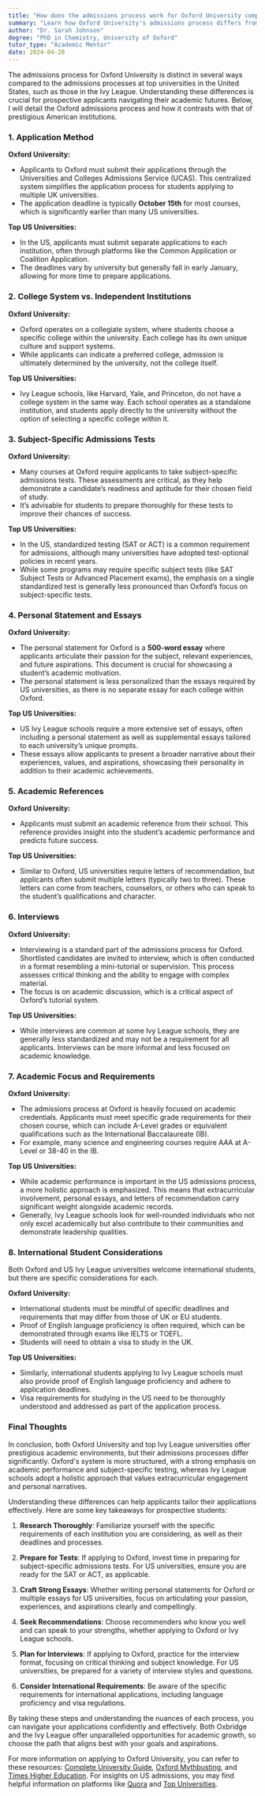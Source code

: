 ```yaml
---
title: "How does the admissions process work for Oxford University compared to other top universities in the United States?"
summary: "Learn how Oxford University's admissions process differs from top US universities, including application methods and essential requirements for applicants."
author: "Dr. Sarah Johnson"
degree: "PhD in Chemistry, University of Oxford"
tutor_type: "Academic Mentor"
date: 2024-04-28
---
```


The admissions process for Oxford University is distinct in several ways compared to the admissions processes at top universities in the United States, such as those in the Ivy League. Understanding these differences is crucial for prospective applicants navigating their academic futures. Below, I will detail the Oxford admissions process and how it contrasts with that of prestigious American institutions.

### 1. Application Method

**Oxford University:**
- Applicants to Oxford must submit their applications through the Universities and Colleges Admissions Service (UCAS). This centralized system simplifies the application process for students applying to multiple UK universities.
- The application deadline is typically **October 15th** for most courses, which is significantly earlier than many US universities.

**Top US Universities:**
- In the US, applicants must submit separate applications to each institution, often through platforms like the Common Application or Coalition Application.
- The deadlines vary by university but generally fall in early January, allowing for more time to prepare applications.

### 2. College System vs. Independent Institutions

**Oxford University:**
- Oxford operates on a collegiate system, where students choose a specific college within the university. Each college has its own unique culture and support systems.
- While applicants can indicate a preferred college, admission is ultimately determined by the university, not the college itself.

**Top US Universities:**
- Ivy League schools, like Harvard, Yale, and Princeton, do not have a college system in the same way. Each school operates as a standalone institution, and students apply directly to the university without the option of selecting a specific college within it.

### 3. Subject-Specific Admissions Tests

**Oxford University:**
- Many courses at Oxford require applicants to take subject-specific admissions tests. These assessments are critical, as they help demonstrate a candidate’s readiness and aptitude for their chosen field of study.
- It’s advisable for students to prepare thoroughly for these tests to improve their chances of success.

**Top US Universities:**
- In the US, standardized testing (SAT or ACT) is a common requirement for admissions, although many universities have adopted test-optional policies in recent years.
- While some programs may require specific subject tests (like SAT Subject Tests or Advanced Placement exams), the emphasis on a single standardized test is generally less pronounced than Oxford’s focus on subject-specific tests.

### 4. Personal Statement and Essays

**Oxford University:**
- The personal statement for Oxford is a **500-word essay** where applicants articulate their passion for the subject, relevant experiences, and future aspirations. This document is crucial for showcasing a student’s academic motivation.
- The personal statement is less personalized than the essays required by US universities, as there is no separate essay for each college within Oxford.

**Top US Universities:**
- US Ivy League schools require a more extensive set of essays, often including a personal statement as well as supplemental essays tailored to each university’s unique prompts.
- These essays allow applicants to present a broader narrative about their experiences, values, and aspirations, showcasing their personality in addition to their academic achievements.

### 5. Academic References

**Oxford University:**
- Applicants must submit an academic reference from their school. This reference provides insight into the student’s academic performance and predicts future success.

**Top US Universities:**
- Similar to Oxford, US universities require letters of recommendation, but applicants often submit multiple letters (typically two to three). These letters can come from teachers, counselors, or others who can speak to the student’s qualifications and character.

### 6. Interviews

**Oxford University:**
- Interviewing is a standard part of the admissions process for Oxford. Shortlisted candidates are invited to interview, which is often conducted in a format resembling a mini-tutorial or supervision. This process assesses critical thinking and the ability to engage with complex material.
- The focus is on academic discussion, which is a critical aspect of Oxford’s tutorial system.

**Top US Universities:**
- While interviews are common at some Ivy League schools, they are generally less standardized and may not be a requirement for all applicants. Interviews can be more informal and less focused on academic knowledge.

### 7. Academic Focus and Requirements

**Oxford University:**
- The admissions process at Oxford is heavily focused on academic credentials. Applicants must meet specific grade requirements for their chosen course, which can include A-Level grades or equivalent qualifications such as the International Baccalaureate (IB).
- For example, many science and engineering courses require A*A*A at A-Level or 38-40 in the IB.

**Top US Universities:**
- While academic performance is important in the US admissions process, a more holistic approach is emphasized. This means that extracurricular involvement, personal essays, and letters of recommendation carry significant weight alongside academic records.
- Generally, Ivy League schools look for well-rounded individuals who not only excel academically but also contribute to their communities and demonstrate leadership qualities.

### 8. International Student Considerations

Both Oxford and US Ivy League universities welcome international students, but there are specific considerations for each.

**Oxford University:**
- International students must be mindful of specific deadlines and requirements that may differ from those of UK or EU students.
- Proof of English language proficiency is often required, which can be demonstrated through exams like IELTS or TOEFL.
- Students will need to obtain a visa to study in the UK.

**Top US Universities:**
- Similarly, international students applying to Ivy League schools must also provide proof of English language proficiency and adhere to application deadlines.
- Visa requirements for studying in the US need to be thoroughly understood and addressed as part of the application process.

### Final Thoughts

In conclusion, both Oxford University and top Ivy League universities offer prestigious academic environments, but their admissions processes differ significantly. Oxford's system is more structured, with a strong emphasis on academic performance and subject-specific testing, whereas Ivy League schools adopt a holistic approach that values extracurricular engagement and personal narratives.

Understanding these differences can help applicants tailor their applications effectively. Here are some key takeaways for prospective students:

1. **Research Thoroughly**: Familiarize yourself with the specific requirements of each institution you are considering, as well as their deadlines and processes.

2. **Prepare for Tests**: If applying to Oxford, invest time in preparing for subject-specific admissions tests. For US universities, ensure you are ready for the SAT or ACT, as applicable.

3. **Craft Strong Essays**: Whether writing personal statements for Oxford or multiple essays for US universities, focus on articulating your passion, experiences, and aspirations clearly and compellingly.

4. **Seek Recommendations**: Choose recommenders who know you well and can speak to your strengths, whether applying to Oxford or Ivy League schools.

5. **Plan for Interviews**: If applying to Oxford, practice for the interview format, focusing on critical thinking and subject knowledge. For US universities, be prepared for a variety of interview styles and questions.

6. **Consider International Requirements**: Be aware of the specific requirements for international applications, including language proficiency and visa regulations.

By taking these steps and understanding the nuances of each process, you can navigate your applications confidently and effectively. Both Oxbridge and the Ivy League offer unparalleled opportunities for academic growth, so choose the path that aligns best with your goals and aspirations.

For more information on applying to Oxford University, you can refer to these resources: [Complete University Guide](https://www.thecompleteuniversityguide.co.uk/student-advice/applying-to-uni/guide-to-applying-for-oxford-and-cambridge-university), [Oxford Mythbusting](https://www.ox.ac.uk/sites/files/oxford/media_wysiwyg/Mythbusting_1.pdf), and [Times Higher Education](https://www.timeshighereducation.com/student/advice/oxbridge-and-ivy-league-tips-applications). For insights on US admissions, you may find helpful information on platforms like [Quora](https://www.quora.com/How-does-the-Oxford-Cambridge-admissions-process-differ-from-the-admissions-process-for-a-prestigious-American-college) and [Top Universities](https://www.topuniversities.com/where-to-study/europe/united-kingdom/oxbridge-explained).
    